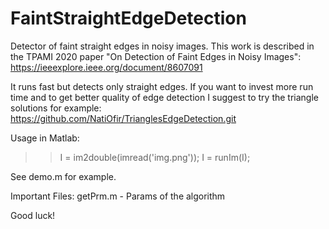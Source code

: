 FaintStraightEdgeDetection
==========================

Detector of faint straight edges in noisy images. This work is described in the TPAMI 2020 paper "On Detection of Faint Edges in Noisy Images":
https://ieeexplore.ieee.org/document/8607091


It runs fast but detects only straight edges.
If you want to invest more run time and to get better quality of edge detection I suggest to try the triangle solutions for example:
https://github.com/NatiOfir/TrianglesEdgeDetection.git

Usage in Matlab:

>> I  = im2double(imread('img.png'));
>> I = runIm(I);

See demo.m for example.

Important Files:
getPrm.m - Params of the algorithm

Good luck!
